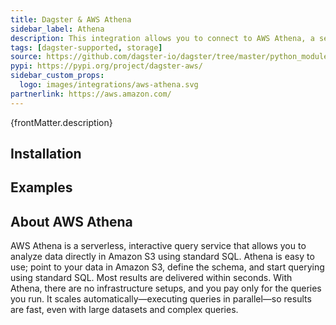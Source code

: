 ```yaml
---
title: Dagster & AWS Athena
sidebar_label: Athena
description: This integration allows you to connect to AWS Athena, a serverless interactive query service that makes it easy to analyze data in Amazon S3 using standard SQL. Using this integration, you can issue queries to Athena, fetch results, and handle query execution states within your Dagster pipelines.
tags: [dagster-supported, storage]
source: https://github.com/dagster-io/dagster/tree/master/python_modules/libraries/dagster-aws
pypi: https://pypi.org/project/dagster-aws/
sidebar_custom_props:
  logo: images/integrations/aws-athena.svg
partnerlink: https://aws.amazon.com/
---
```


<p>{frontMatter.description}</p>

## Installation

<PackageInstallInstructions packageName="dagster-aws" />

## Examples

<CodeExample path="docs_snippets/docs_snippets/integrations/aws-athena.py" language="python" />

## About AWS Athena

AWS Athena is a serverless, interactive query service that allows you to analyze data directly in Amazon S3 using standard SQL. Athena is easy to use; point to your data in Amazon S3, define the schema, and start querying using standard SQL. Most results are delivered within seconds. With Athena, there are no infrastructure setups, and you pay only for the queries you run. It scales automatically—executing queries in parallel—so results are fast, even with large datasets and complex queries.
